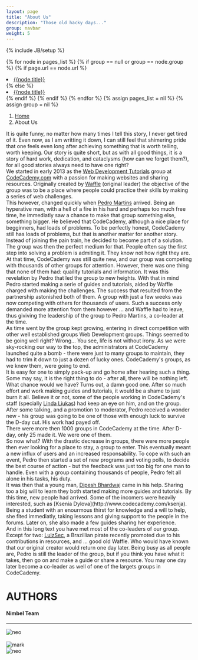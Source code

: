 ```yaml
---
layout: page
title: "About Us"
description: "Those old hacky days..."
group: navbar
weight: 5
---
```


{% include JB/setup %}

{% for node in pages_list %}
  {% if group == null or group == node.group %}
    {% if page.url == node.url %}
      <li class="active"><a href="{{node.url}}" class="active">{{node.title}}</a></li>
    {% else %}
      <li><a href="{{node.url}}">{{node.title}}</a></li>
    {% endif %}
  {% endif %}
{% endfor %}
{% assign pages_list = nil %}
{% assign group = nil %}

<ol class="breadcrumb alert-info">
  <li><a href="index.html">Home</a></li>
  <li class="active">About Us</li>
</ol>
<div class="row">
<div class="col-xs-12 col-sm-6 col-md-8">
<div class="one-edge-shadow">
<p>
It is quite funny, no matter how many times I tell this story, I never get tired of it. Even now, as I am writting it down, I can still feel that shimering pride that one feels even long after achieving something that is worth telling, worth keeping. Our story is quite short, but as with all good things, it is a story of hard work, dedication, and cataclysms (how can we forget them?), for all good stories always need to have one right?
<br />
We started in early 2013 as the <a href="http://www.codecademy.com/groups/html-projects">Web Development Tutorials</a> group at <a href="http://www.codecademy.com/">CodeCademy.com</a> with a passion for making websites and sharing resources. Originally created by <a href="http://www.codecademy.com/wafflegnome">Waffle</a> (original leader) the objective of the group was to be a place where people could practice their skills by making a series of web challenges.
<br />
This however, changed quickly when <a href="http://www.codecademy.com/fl4m3ph03n1x">Pedro Martins</a> arrived. Being an hyperative man, with a hell of a fire in his hard and perhaps too much free time, he immediatly saw a chance to make that group something else, something bigger. He believed that CodeCademy, although a nice place for begginners, had loads of problems. To be perfectly honest, CodeCademy still has loads of problems, but that is another matter for another story. Instead of joining the pain train, he decided to become part of a solution. The group was then the perfect medium for that. People often say the first step into solving a problem is admiting it. They know not how right they are.
<br />
At that time, CodeCademy was still quite new, and our group was competing with thousands of other groups for attention. However, there was one thing that none of them had: quaility tutorials and information. It was this revelation by Pedro that led the group to new heights. With that in mind Pedro started making a serie of guides and tutorials, aided by Waffle charged with making the challenges. The success that resulted from the partnership astonished both of them. A group with just a few weeks was now competing with others for thousands of users. Such a success only demanded more attention from them however ... and Waffle had to leave, thus giviving the leadership of the group to Pedro Martins, a co-leader at the time.
<br />
As time went by the group kept growing, entering in direct competition with other well established groups Web Development groups. Things seemed to be going well right? Wrong... You see, life is not without irony. As we were sky-rocking our way to the top, the administrators at CodeCademy launched quite a bomb - there were just to many groups to maintain, they had to trim it down to just a dozen of lucky ones. CodeCademy's groups, as we knew them, were going to end.
<br />
It is easy for one to simply pack-up and go home after hearing such a thing. Some may say, it is the right thing to do - after all, there will be nothing left. What chance would we have? Turns out, a damn good one. After so much effort and work making guides and tutorials, it would be a shame to just burn it all. Believe it or not, some of the people working in CodeCademy's staff (specially <a href="http://www.codecademy.com/lindaliukas">Linda Liukas</a>) had keep an eye on him, and on the group. After some talking, and a promotion to moderator, Pedro received a wonder new - his group was going to be one of those with enough luck to survive the D-day cut. His work had payed off.
<br />
There were more then 1000 groups in CodeCademy at the time. After D-day, only 25 made it. We were one of them.
<br />
So now what? With the drastic decrease in groups, there were more people then ever looking for a place to stay, a group to enter. This eventually meant a new influx of users and an increased responsability. To cope with such an event, Pedro then started a set of new programs and voting polls, to decide the best course of action - but the feedback was just too big for one man to handle. Even with a group containing thousands of people, Pedro felt all alone in his tasks, his duty.
<br />
It was then that a young man, <a href="http://www.codecademy.com/dev-dipesh">Dipesh Bhardwaj</a> came in his help. Sharing too a big will to learn they both started making more guides and tutorials. By this time, new people had arrived. Some of the incomers were heavily interested, such as [Ksenia Dylova](http://www.codecademy.com/ksenja). Being a student with an enourmous thirst for knowledge and a will to help, she fited immediatly, taking lessons and giving support to the people in the forums. Later on, she also made a few guides sharing her experience.
<br />
And in this long text you have met most of the co-leaders of our group. Except for two: <a href="http://www.codecademy.com/thelulzboat">LulzSec</a>, a Brazillian pirate recently promoted due to his contributions in resources, and ... good old Waffle. Who would have known that our original creator would return one day later. Being busy as all people are, Pedro is still the leader of the group, but if you think you have what it takes, then go on and make a guide or share a resource. You may one day later become a co-leader as well of one of the largets groups in CodeCademy.</p>
</div>
</div>
<div class="col-xs-6 col-sm-6 col-md-4">
  <h1>AUTHORS</h1>
  <h4 id="sub">Nimbel Team</h4>
  <hr />
  <div class="row">
   <div class="col-xs-4 col-sm-4 col-md-5">   
	<img src="{{ ASSET_PATH }}twitter/images/dipesh1.jpg" class="img-circle img-responsive tooltip-test" data-toggle="tooltip" data-placement="top" title="" data-original-title="Dipesh Bhardwaj">
   </div>
   <div class="col-xs-4 col-sm-4 col-md-5">	
	<img src="{{ ASSET_PATH }}twitter/images/pedro.jpg" alt="neo" class="img-circle img-responsive tooltip-test" data-toggle="tooltip" data-placement="top" title="" data-original-title="Pedro Martins">
   </div>	
  </div>
  <br />
  <div class="row">
   <div class="col-xs-4 col-sm-4 col-md-5">	
	<img src="{{ ASSET_PATH }}twitter/images/revimg.png" alt="mark" class="img-circle img-responsive tooltip-test" data-toggle="tooltip" data-placement="bottom" title="" data-original-title="Ksenia Dylova">
   </div>
   <div class="col-xs-4 col-sm-4 col-md-5">	
	<img src="{{ ASSET_PATH }}twitter/images/revimg.png" alt="neo" class="img-circle img-responsive tooltip-test" data-toggle="tooltip" data-placement="bottom" title="" data-original-title="Waffle Gnome">
   </div> 	
  </div>	
</div>
</div>